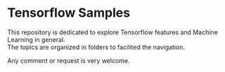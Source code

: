 # Tensorflow Samples

This repository is dedicated to explore Tensorflow features and Machine Learning in general.\
The topics are organized in folders to facilited the navigation.

Any comment or request is very welcome.
